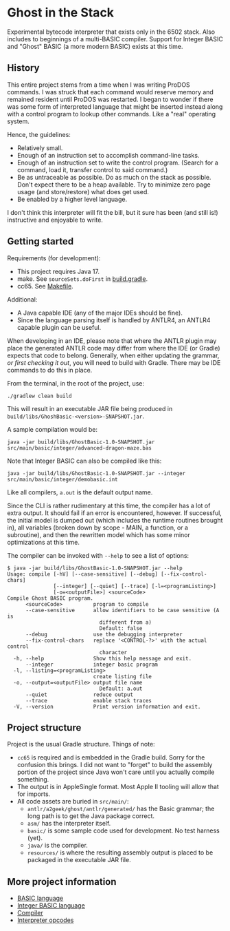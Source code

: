 # Ghost in the Stack

Experimental bytecode interpreter that exists only in the 6502 stack. Also includes to beginnings
of a multi-BASIC compiler. Support for Integer BASIC and "Ghost" BASIC (a more modern BASIC) exists
at this time.

## History

This entire project stems from a time when I was writing ProDOS commands. I was struck
that each command would reserve memory and remained resident until ProDOS was restarted.
I began to wonder if there was some form of interpreted language that might be inserted
instead along with a control program to lookup other commands. Like a "real" operating
system.

Hence, the guidelines:
* Relatively small.
* Enough of an instruction set to accomplish command-line tasks.
* Enough of an instruction set to write the control program.
  (Search for a command, load it, transfer control to said command.)
* Be as untraceable as possible. Do as much on the stack as possible. Don't expect
  there to be a heap available.  Try to minimize zero page usage (and store/restore)
  what does get used.
* Be enabled by a higher level language.

I don't think this interpreter will fit the bill, but it sure has been (and still is!)
instructive and enjoyable to write.

## Getting started

Requirements (for development):
* This project requires Java 17.
* make. See `sourceSets.doFirst` in [build.gradle](build.gradle).
* cc65. See [Makefile](src/main/asm/Makefile).

Additional:
* A Java capable IDE (any of the major IDEs should be fine).
* Since the language parsing itself is handled by ANTLR4, an ANTLR4 capable plugin can be
useful.

When developing in an IDE, please note that where the ANTLR plugin may place the generated 
ANTLR code may differ from where the IDE (or Gradle) expects that code to belong. Generally,
when either updating the grammar, _or first checking it out_, you will need to build with Gradle.
There may be IDE commands to do this in place.

From the terminal, in the root of the project, use:
```shell
./gradlew clean build
```

This will result in an executable JAR file being produced in `build/libs/GhoshBasic-<version>-SNAPSHOT.jar`.

A sample compilation would be:
```shell
java -jar build/libs/GhostBasic-1.0-SNAPSHOT.jar src/main/basic/integer/advanced-dragon-maze.bas
```

Note that Integer BASIC can also be compiled like this:
```shell
java -jar build/libs/GhostBasic-1.0-SNAPSHOT.jar --integer src/main/basic/integer/demobasic.int
```

Like all compilers, `a.out` is the default output name.

Since the CLI is rather rudimentary at this time, the compiler has a lot of extra output. It should fail
if an error is encountered, however. If successful, the initial model is dumped out (which includes the runtime
routines brought in), all variables (broken down by scope - MAIN, a function, or a subroutine), and then the
rewritten model which has some minor optimizations at this time.

The compiler can be invoked with `--help` to see a list of options:
```shell
$ java -jar build/libs/GhostBasic-1.0-SNAPSHOT.jar --help
Usage: compile [-hV] [--case-sensitive] [--debug] [--fix-control-chars]
               [--integer] [--quiet] [--trace] [-l=<programListing>]
               [-o=<outputFile>] <sourceCode>
Compile Ghost BASIC program.
      <sourceCode>          program to compile
      --case-sensitive      allow identifiers to be case sensitive (A is
                              different from a)
                              Default: false
      --debug               use the debugging interpreter
      --fix-control-chars   replace '<CONTROL-?>' with the actual control
                              character
  -h, --help                Show this help message and exit.
      --integer             integer basic program
  -l, --listing=<programListing>
                            create listing file
  -o, --output=<outputFile> output file name
                              Default: a.out
      --quiet               reduce output
      --trace               enable stack traces
  -V, --version             Print version information and exit.
```

## Project structure

Project is the usual Gradle structure. Things of note:
* `cc65` is required and is embedded in the Gradle build. Sorry for the confusion this brings. I did not want to "forget" to 
  build the assembly portion of the project since Java won't care until you actually compile something.
* The output is in AppleSingle format. Most Apple II tooling will allow that for imports.
* All code assets are buried in `src/main/`:
  * `antlr/a2geek/ghost/antlr/generated/` has the Basic grammar; the long path is to get the Java package correct.
  * `asm/` has the interpreter itself.
  * `basic/` is some sample code used for development. No test harness (yet).
  * `java/` is the compiler.
  * `resources/` is where the resulting assembly output is placed to be packaged in the executable JAR file.

## More project information

* [BASIC language](BASIC.md)
* [Integer BASIC language](INTEGER.md)
* [Compiler](COMPILER.md)
* [Interpreter opcodes](OPCODES.md)
